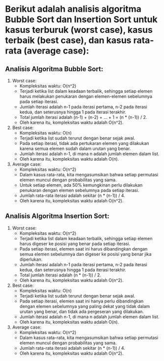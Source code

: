 # Berikut adalah analisis algoritma Bubble Sort dan Insertion Sort untuk kasus terburuk (worst case), kasus terbaik (best case), dan kasus rata-rata (average case):

## Analisis Algoritma Bubble Sort:

1. Worst case:
	- Kompleksitas waktu: O(n^2)
	- Terjadi ketika list dalam keadaan terbalik, sehingga setiap elemen harus melakukan penukaran dengan elemen-elemen sebelumnya pada setiap iterasi.
	- Jumlah iterasi adalah n-1 pada iterasi pertama, n-2 pada iterasi kedua, dan seterusnya hingga 1 pada iterasi terakhir.
	- Total jumlah iterasi adalah (n-1) + (n-2) + ... + 1 = (n * (n-1)) / 2.
	- Oleh karena itu, kompleksitas waktu adalah O(n^2).
2. Best case:
	- Kompleksitas waktu: O(n)
	- Terjadi ketika list sudah terurut dengan benar sejak awal.
	- Pada setiap iterasi, tidak ada pertukaran elemen yang dilakukan karena semua elemen sudah dalam urutan yang benar.
	- Jumlah iterasi adalah n-1, di mana n adalah jumlah elemen dalam list.
	- Oleh karena itu, kompleksitas waktu adalah O(n).
3. Average case:
	- Kompleksitas waktu: O(n^2)
	- Dalam kasus rata-rata, kita mengasumsikan bahwa setiap permutasi elemen muncul dengan probabilitas yang sama.
	- Untuk setiap elemen, ada 50% kemungkinan perlu dilakukan penukaran dengan elemen sebelumnya pada setiap iterasi.
	- Jumlah rata-rata iterasi adalah sekitar (n * (n-1)) / 4.
	- Oleh karena itu, kompleksitas waktu adalah O(n^2).

## Analisis Algoritma Insertion Sort:

1. Worst case:
	- Kompleksitas waktu: O(n^2)
	- Terjadi ketika list dalam keadaan terbalik, sehingga setiap elemen harus digeser ke posisi yang benar pada setiap iterasi.
	- Pada setiap iterasi, elemen saat ini harus dibandingkan dengan semua elemen sebelumnya dan digeser ke posisi yang benar jika diperlukan.
	- Jumlah iterasi adalah n-1 pada iterasi pertama, n-2 pada iterasi kedua, dan seterusnya hingga 1 pada iterasi terakhir.
	- Total jumlah iterasi adalah (n * (n-1)) / 2.
	- Oleh karena itu, kompleksitas waktu adalah O(n^2).
2. Best case:
	- Kompleksitas waktu: O(n)
	- Terjadi ketika list sudah terurut dengan benar sejak awal.
	- Pada setiap iterasi, elemen saat ini hanya perlu dibandingkan dengan elemen sebelumnya yang paling dekat yang tidak dalam urutan yang benar, dan tidak ada pergeseran yang dilakukan.
	- Jumlah iterasi adalah n-1, di mana n adalah jumlah elemen dalam list.
	- Oleh karena itu, kompleksitas waktu adalah O(n).
3. Average case:
	- Kompleksitas waktu: O(n^2)
	- Dalam kasus rata-rata, kita mengasumsikan bahwa setiap permutasi elemen muncul dengan probabilitas yang sama.
	- Jumlah rata-rata iterasi adalah sekitar (n * (n-1)) / 4.
	- Oleh karena itu, kompleksitas waktu adalah O(n^2).